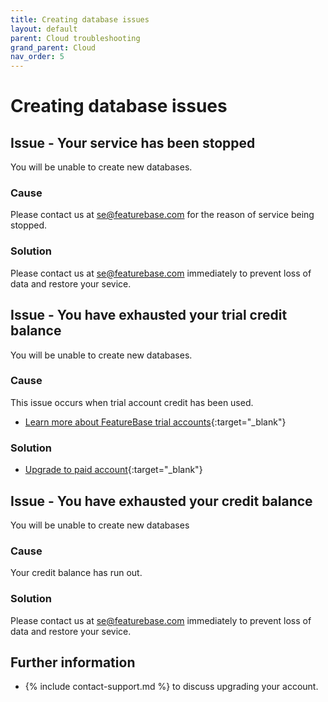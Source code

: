 ```yaml
---
title: Creating database issues
layout: default
parent: Cloud troubleshooting
grand_parent: Cloud
nav_order: 5
---
```


# Creating database issues

## Issue - Your service has been stopped

You will be unable to create new databases.

### Cause

Please contact us at se@featurebase.com for the reason of service being stopped.

### Solution

Please contact us at [se@featurebase.com](mailto:se@featurebase.com) immediately to prevent loss of data and restore your sevice.

## Issue - You have exhausted your trial credit balance

You will be unable to create new databases.

### Cause

This issue occurs when trial account credit has been used.

* [Learn more about FeatureBase trial accounts](https://www.featurebase.com/pricing){:target="_blank"}

### Solution

* [Upgrade to paid account](https://docs.featurebase.com/docs/cloud/cloud-org/cloud-org-upgrade-to-paid/){:target="_blank"}

## Issue - You have exhausted your credit balance

You will be unable to create new databases

### Cause

Your credit balance has run out.

### Solution

Please contact us at [se@featurebase.com](mailto:se@featurebase.com) immediately to prevent loss of data and restore your sevice.

## Further information

* {% include contact-support.md %} to discuss upgrading your account.